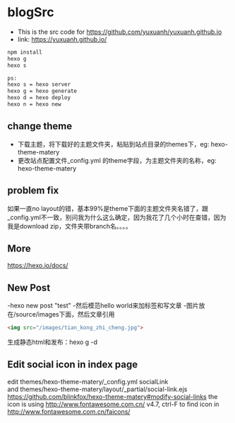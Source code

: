 # blogSrc
- This is the src code for https://github.com/yuxuanh/yuxuanh.github.io
- link: https://yuxuanh.github.io/

```cmd
npm install
hexo g
hexo s

ps:
hexo s = hexo server
hexo g = hexo generate
hexo d = hexo deploy
hexo n = hexo new
```

## change theme
- 下载主题，将下载好的主题文件夹，粘贴到站点目录的themes下，eg: hexo-theme-matery
- 更改站点配置文件_config.yml 的theme字段，为主题文件夹的名称，eg: hexo-theme-matery
  
## problem fix
  如果一直no layout的错，基本99%是theme下面的主题文件夹名错了，跟_config.yml不一致，别问我为什么这么确定，因为我花了几个小时在查错，因为我是download zip，文件夹带branch名。。。。
  
## More
https://hexo.io/docs/

## New Post
-hexo new post "test"
-然后模范hello world来加标签和写文章
-图片放在/source/images下面，然后文章引用
```html
<img src="/images/tian_kong_zhi_cheng.jpg">
```
生成静态html和发布：hexo g -d

## Edit social icon in index page
edit themes/hexo-theme-matery/_config.yml socialLink  
and themes/hexo-theme-matery/layout/_partial/social-link.ejs  
https://github.com/blinkfox/hexo-theme-matery#modify-social-links
the icon is using http://www.fontawesome.com.cn/ v4.7, ctrl-F to find icon in http://www.fontawesome.com.cn/faicons/